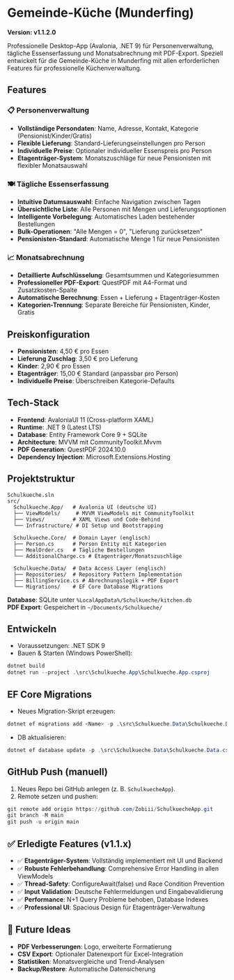 # Gemeinde-Küche (Munderfing)

**Version: v1.1.2.0**

Professionelle Desktop-App (Avalonia, .NET 9) für Personenverwaltung, tägliche Essenserfassung und Monatsabrechnung mit PDF-Export. 
Speziell entwickelt für die Gemeinde-Küche in Munderfing mit allen erforderlichen Features für professionelle Küchenverwaltung.

## Features

### 📋 Personenverwaltung
- **Vollständige Persondaten**: Name, Adresse, Kontakt, Kategorie (Pensionist/Kinder/Gratis)
- **Flexible Lieferung**: Standard-Lieferungseinstellungen pro Person
- **Individuelle Preise**: Optionaler individueller Essenspreis pro Person
- **Etagenträger-System**: Monatszuschläge für neue Pensionisten mit flexibler Monatsauswahl

### 🍽️ Tägliche Essenserfassung
- **Intuitive Datumsauswahl**: Einfache Navigation zwischen Tagen
- **Übersichtliche Liste**: Alle Personen mit Mengen und Lieferungsoptionen
- **Intelligente Vorbelegung**: Automatisches Laden bestehender Bestellungen
- **Bulk-Operationen**: "Alle Mengen = 0", "Lieferung zurücksetzen"
- **Pensionisten-Standard**: Automatische Menge 1 für neue Pensionisten

### 📈 Monatsabrechnung
- **Detaillierte Aufschlüsselung**: Gesamtsummen und Kategoriesummen
- **Professioneller PDF-Export**: QuestPDF mit A4-Format und Zusatzkosten-Spalte
- **Automatische Berechnung**: Essen + Lieferung + Etagenträger-Kosten
- **Kategorien-Trennung**: Separate Bereiche für Pensionisten, Kinder, Gratis

## Preiskonfiguration
- **Pensionisten**: 4,50 € pro Essen
- **Lieferung Zuschlag**: 3,50 € pro Lieferung  
- **Kinder**: 2,90 € pro Essen
- **Etagenträger**: 15,00 € Standard (anpassbar pro Person)
- **Individuelle Preise**: Überschreiben Kategorie-Defaults

## Tech-Stack
- **Frontend**: AvaloniaUI 11 (Cross-platform XAML)
- **Runtime**: .NET 9 (Latest LTS)
- **Database**: Entity Framework Core 9 + SQLite
- **Architecture**: MVVM mit CommunityToolkit.Mvvm
- **PDF Generation**: QuestPDF 2024.10.0
- **Dependency Injection**: Microsoft.Extensions.Hosting

## Projektstruktur
```
Schulkueche.sln
src/
  Schulkueche.App/   # Avalonia UI (deutsche UI)
  ├── ViewModels/     # MVVM ViewModels mit CommunityToolkit
  ├── Views/         # XAML Views und Code-Behind
  └── Infrastructure/ # DI Setup und Bootstrapping
  
  Schulkueche.Core/  # Domain Layer (englisch)
  ├── Person.cs      # Person Entity mit Kategorien
  ├── MealOrder.cs   # Tägliche Bestellungen
  └── AdditionalCharge.cs # Etagenträger/Monatszuschläge
  
  Schulkueche.Data/  # Data Access Layer (englisch)
  ├── Repositories/  # Repository Pattern Implementation
  ├── BillingService.cs # Abrechnungslogik + PDF Export
  └── Migrations/    # EF Core Database Migrations
```

**Database**: SQLite unter `%LocalAppData%/Schulkueche/kitchen.db`  
**PDF Export**: Gespeichert in `~/Documents/Schulkueche/`

## Entwickeln
- Voraussetzungen: .NET SDK 9
- Bauen & Starten (Windows PowerShell):
```powershell
dotnet build
dotnet run --project .\src\Schulkueche.App\Schulkueche.App.csproj
```

## EF Core Migrations
- Neues Migration-Skript erzeugen:
```powershell
dotnet ef migrations add <Name> -p .\src\Schulkueche.Data\Schulkueche.Data.csproj -s .\src\Schulkueche.App\Schulkueche.App.csproj
```
- DB aktualisieren:
```powershell
dotnet ef database update -p .\src\Schulkueche.Data\Schulkueche.Data.csproj -s .\src\Schulkueche.App\Schulkueche.App.csproj
```

## GitHub Push (manuell)
1. Neues Repo bei GitHub anlegen (z. B. `SchulkuecheApp`).
2. Remote setzen und pushen:
```powershell
git remote add origin https://github.com/Zobiii/SchulkuecheApp.git
git branch -M main
git push -u origin main
```

## ✅ Erledigte Features (v1.1.x)
- ✅ **Etagenträger-System**: Vollständig implementiert mit UI und Backend
- ✅ **Robuste Fehlerbehandlung**: Comprehensive Error Handling in allen ViewModels
- ✅ **Thread-Safety**: ConfigureAwait(false) und Race Condition Prevention
- ✅ **Input Validation**: Deutsche Fehlermeldungen und Eingabevalidierung
- ✅ **Performance**: N+1 Query Probleme behoben, Database Indexes
- ✅ **Professional UI**: Spacious Design für Etagenträger-Verwaltung

## 📅 Future Ideas
- **PDF Verbesserungen**: Logo, erweiterte Formatierung
- **CSV Export**: Optionaler Datenexport für Excel-Integration
- **Statistiken**: Monatsvergleiche und Trend-Analysen
- **Backup/Restore**: Automatische Datensicherung

